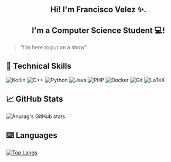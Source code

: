 <h2 align="center"> Hi! I'm Francisco Velez ✨. </h2>
<!-- <p align="center">
  <a href="https://jesuslagares.com/" target="_blank" rel="noreferrer"><img src="https://user-images.githubusercontent.com/48330849/172059498-bebfd793-1406-47e2-b1a4-bdee5a379823.jpg" alt="my banner"></a>
</p> -->

<h2 align="center"> I'm a Computer Science Student 💻! </h2>

> "I'm here to put on a show".

## 💼 Technical Skills   
![Kotlin](https://img.shields.io/badge/kotlin-%230095D5.svg?style=for-the-badge&logo=kotlin&logoColor=white)
![C++](https://img.shields.io/badge/c++-%2300599C.svg?style=for-the-badge&logo=c%2B%2B&logoColor=white)
![Python](https://img.shields.io/badge/python-3670A0?style=for-the-badge&logo=python&logoColor=ffdd54)
![Java](https://img.shields.io/badge/java-%23ED8B00.svg?style=for-the-badge&logo=java&logoColor=white)
![PHP](https://img.shields.io/badge/php-%23777BB4.svg?style=for-the-badge&logo=php&logoColor=white)
![Docker](https://img.shields.io/badge/docker-%230db7ed.svg?style=for-the-badge&logo=docker&logoColor=white)
![Git](https://img.shields.io/badge/git-%23F05033.svg?style=for-the-badge&logo=git&logoColor=white)
![LaTeX](https://img.shields.io/badge/latex-%23008080.svg?style=for-the-badge&logo=latex&logoColor=white)


## 📈 GitHub Stats 
![Anurag's GitHub stats](https://github-readme-stats.vercel.app/api?username=divelz&show_icons=true&theme=tokyonight)

## ⌨️ Languages 
[![Top Langs](https://github-readme-stats.vercel.app/api/top-langs/?username=divelz&layout=compact&theme=tokyonight)](https://github.com/Lagaress/github-readme-stats)
